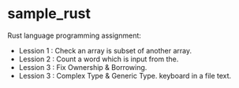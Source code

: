 # sample_rust
Rust language programming assignment:

  - Lession 1 : Check an array is subset of another array.
  - Lession 2 : Count a word which is input from the.
  - Lession 3 : Fix Ownership & Borrowing.
  - Lession 3 : Complex Type & Generic Type.
  keyboard in a file text.
